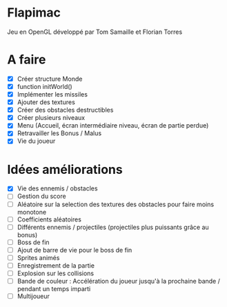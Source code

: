# Flapimac
Jeu en OpenGL développé par Tom Samaille et Florian Torres

# A faire
- [x] Créer structure Monde
- [x] function initWorld()
- [x] Implémenter les missiles
- [x] Ajouter des textures
- [x] Créer des obstacles destructibles
- [x] Créer plusieurs niveaux
- [x] Menu (Accueil, écran intermédiaire niveau, écran de partie perdue)
- [x] Retravailler les Bonus / Malus
- [x] Vie du joueur

# Idées améliorations
- [x] Vie des ennemis / obstacles
- [ ] Gestion du score
- [ ] Aléatoire sur la selection des textures des obstacles pour faire moins monotone
- [ ] Coefficients aléatoires
- [ ] Différents ennemis / projectiles (projectiles plus puissants grâce au bonus)
- [ ] Boss de fin
- [ ] Ajout de barre de vie pour le boss de fin
- [ ] Sprites animés
- [ ] Enregistrement de la partie
- [ ] Explosion sur les collisions
- [ ] Bande de couleur : Accélération du joueur jusqu'à la prochaine bande / pendant un temps imparti
- [ ] Multijoueur